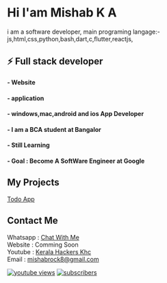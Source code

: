 # Hi I'am Mishab K A

i am a software developer, main programing langage:- 
js,html,css,python,bash,dart,c,flutter,reactjs,

## ⚡ Full stack developer
#### - Website 
#### - application 
#### - windows,mac,android and ios App Developer
#### - I am a BCA student at Bangalor
#### - Still Learning
#### - Goal : Become A SoftWare Engineer at Google


## My Projects

<a href="https://todoappy.netlify.app">Todo App</a>

## Contact Me <br>
Whatsapp : <a href="https://wa.me/message/XEDQSY2IZ4C7D1">Chat With Me</a> <br>
Website  : Comming Soon<br>
Youtube  : <a href="https://www.youtube.com/c/KeralaHackersKHC">Kerala Hackers Khc</a><br>
Email    : mishabrock8@gmail.com 
<br>



<a href="https://www.youtube.com/c/KeralaHackersKHC?sub_confirmation=1"><img alt="youtube views" title="YouTube views" src="https://freshidea.com/jonah/youtube-api/view-count-badge.php#"/></a>
<a href="https://www.youtube.com/c/KeralaHackersKHC?sub_confirmation=1"><img alt="subscribers" title="Subscribe to my YouTube channel" src="https://freshidea.com/jonah/youtube-api/subscribers-badge.php?color=red#"/></a> 


